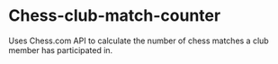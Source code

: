# Chess-club-match-counter
Uses Chess.com API to calculate the number of chess matches a club member has participated in.
